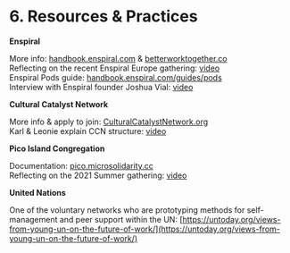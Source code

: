 # 6. Resources & Practices

**Enspiral**

More info: [handbook.enspiral.com](http://handbook.enspiral.com/) & [betterworktogether.co\
](https://betterworktogether.co/)Reflecting on the recent Enspiral Europe gathering: [video\
](https://www.youtube.com/watch?v=W6T65zm2Jl4)Enspiral Pods guide: [handbook.enspiral.com/guides/pods\
](http://handbook.enspiral.com/guides/pods)Interview with Enspiral founder Joshua Vial: [video](https://www.youtube.com/watch?v=1\_3OxvUkPPo)

**Cultural Catalyst Network**

More info & apply to join: [CulturalCatalystNetwork.org\
](https://culturalcatalystnetwork.org/)Karl & Leonie explain CCN structure: [video](https://www.youtube.com/watch?v=ZbSEvbw\_\_r4)

**Pico Island Congregation**

Documentation: [pico.microsolidarity.cc\
](http://pico.microsolidarity.cc/)Reflecting on the 2021 Summer gathering: [video](https://www.youtube.com/watch?v=4CmvciBqGTk)

**United Nations**

One of the voluntary networks who are prototyping methods for self-management and peer support within the UN: [https://untoday.org/views-from-young-un-on-the-future-of-work/](https://untoday.org/views-from-young-un-on-the-future-of-work/)
